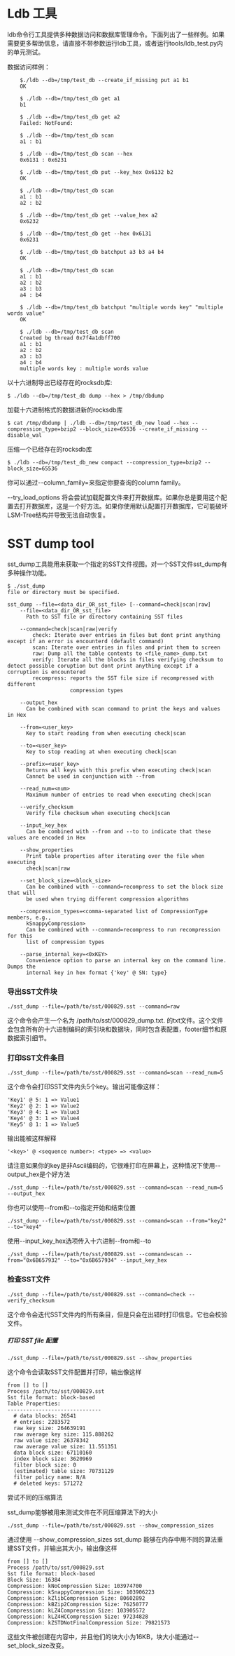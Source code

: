 # Ldb 工具

ldb命令行工具提供多种数据访问和数据库管理命令。下面列出了一些样例。如果需要更多帮助信息，请直接不带参数运行ldb工具，或者运行tools/ldb_test.py内的单元测试。

数据访问样例：

```shell
    $./ldb --db=/tmp/test_db --create_if_missing put a1 b1
    OK 

    $ ./ldb --db=/tmp/test_db get a1
    b1
 
    $ ./ldb --db=/tmp/test_db get a2
    Failed: NotFound:

    $ ./ldb --db=/tmp/test_db scan
    a1 : b1
 
    $ ./ldb --db=/tmp/test_db scan --hex
    0x6131 : 0x6231
 
    $ ./ldb --db=/tmp/test_db put --key_hex 0x6132 b2
    OK
 
    $ ./ldb --db=/tmp/test_db scan
    a1 : b1
    a2 : b2
 
    $ ./ldb --db=/tmp/test_db get --value_hex a2
    0x6232
 
    $ ./ldb --db=/tmp/test_db get --hex 0x6131
    0x6231
 
    $ ./ldb --db=/tmp/test_db batchput a3 b3 a4 b4
    OK
 
    $ ./ldb --db=/tmp/test_db scan
    a1 : b1
    a2 : b2
    a3 : b3
    a4 : b4
 
    $ ./ldb --db=/tmp/test_db batchput "multiple words key" "multiple words value"
    OK
 
    $ ./ldb --db=/tmp/test_db scan
    Created bg thread 0x7f4a1dbff700
    a1 : b1
    a2 : b2
    a3 : b3
    a4 : b4
    multiple words key : multiple words value

```

以十六进制导出已经存在的rocksdb库:

```shell
$ ./ldb --db=/tmp/test_db dump --hex > /tmp/dbdump
```

加载十六进制格式的数据进新的rocksdb库

```shell
$ cat /tmp/dbdump | ./ldb --db=/tmp/test_db_new load --hex --compression_type=bzip2 --block_size=65536 --create_if_missing --disable_wal
```

压缩一个已经存在的rocksdb库

```shell
$ ./ldb --db=/tmp/test_db_new compact --compression_type=bzip2 --block_size=65536
```

你可以通过--column_family=<string>来指定你要查询的column family。

--try_load_options 将会尝试加载配置文件来打开数据库。如果你总是要用这个配置去打开数据库，这是一个好方法。如果你使用默认配置打开数据库，它可能破坏LSM-Tree结构并导致无法自动恢复。

# SST dump tool

sst_dump工具能用来获取一个指定的SST文件视图。对一个SST文件sst_dump有多种操作功能。

```shell
$ ./sst_dump
file or directory must be specified.

sst_dump --file=<data_dir_OR_sst_file> [--command=check|scan|raw]
    --file=<data_dir_OR_sst_file>
      Path to SST file or directory containing SST files

    --command=check|scan|raw|verify
        check: Iterate over entries in files but dont print anything except if an error is encounterd (default command)
        scan: Iterate over entries in files and print them to screen
        raw: Dump all the table contents to <file_name>_dump.txt
        verify: Iterate all the blocks in files verifying checksum to detect possible coruption but dont print anything except if a corruption is encountered
        recompress: reports the SST file size if recompressed with different
                    compression types

    --output_hex
      Can be combined with scan command to print the keys and values in Hex

    --from=<user_key>
      Key to start reading from when executing check|scan

    --to=<user_key>
      Key to stop reading at when executing check|scan

    --prefix=<user_key>
      Returns all keys with this prefix when executing check|scan
      Cannot be used in conjunction with --from

    --read_num=<num>
      Maximum number of entries to read when executing check|scan

    --verify_checksum
      Verify file checksum when executing check|scan

    --input_key_hex
      Can be combined with --from and --to to indicate that these values are encoded in Hex

    --show_properties
      Print table properties after iterating over the file when executing
      check|scan|raw

    --set_block_size=<block_size>
      Can be combined with --command=recompress to set the block size that will
      be used when trying different compression algorithms

    --compression_types=<comma-separated list of CompressionType members, e.g.,
      kSnappyCompression>
      Can be combined with --command=recompress to run recompression for this
      list of compression types

    --parse_internal_key=<0xKEY>
      Convenience option to parse an internal key on the command line. Dumps the
      internal key in hex format {'key' @ SN: type}
```

### 导出SST文件块

```shell
./sst_dump --file=/path/to/sst/000829.sst --command=raw
```

这个命令会产生一个名为 /path/to/sst/000829_dump.txt. 的txt文件。这个文件会包含所有的十六进制编码的索引块和数据块，同时包含表配置，footer细节和原数据索引细节。

### 打印SST文件条目

```shell
./sst_dump --file=/path/to/sst/000829.sst --command=scan --read_num=5
```

这个命令会打印SST文件内头5个key。输出可能像这样：

```shell
'Key1' @ 5: 1 => Value1
'Key2' @ 2: 1 => Value2
'Key3' @ 4: 1 => Value3
'Key4' @ 3: 1 => Value4
'Key5' @ 1: 1 => Value5
```

输出能被这样解释

```
'<key>' @ <sequence number>: <type> => <value>
```

请注意如果你的key是非Ascii编码的，它很难打印在屏幕上，这种情况下使用--output_hex是个好方法

```
./sst_dump --file=/path/to/sst/000829.sst --command=scan --read_num=5 --output_hex
```

你也可以使用--from和--to指定开始和结束位置

```shell
./sst_dump --file=/path/to/sst/000829.sst --command=scan --from="key2" --to="key4"
```

使用--input_key_hex选项传入十六进制--from和--to

```shell
./sst_dump --file=/path/to/sst/000829.sst --command=scan --from="0x6B657932" --to="0x6B657934" --input_key_hex
```

### 检查SST文件

```shell
./sst_dump --file=/path/to/sst/000829.sst --command=check --verify_checksum
```

这个命令会迭代SST文件内的所有条目，但是只会在出错时打印信息。它也会校验文件。

##### 打印 SST file 配置

```
./sst_dump --file=/path/to/sst/000829.sst --show_properties
```

这个命令会读取SST文件配置并打印，输出像这样

```
from [] to []
Process /path/to/sst/000829.sst
Sst file format: block-based
Table Properties:
------------------------------
  # data blocks: 26541
  # entries: 2283572
  raw key size: 264639191
  raw average key size: 115.888262
  raw value size: 26378342
  raw average value size: 11.551351
  data block size: 67110160
  index block size: 3620969
  filter block size: 0
  (estimated) table size: 70731129
  filter policy name: N/A
  # deleted keys: 571272
```

尝试不同的压缩算法

sst_dump能够被用来测试文件在不同压缩算法下的大小

```
./sst_dump --file=/path/to/sst/000829.sst --show_compression_sizes
```

通过使用 --show_compression_sizes sst_dump 能够在内存中用不同的算法重建SST文件，并输出其大小，输出像这样

```shell
from [] to []
Process /path/to/sst/000829.sst
Sst file format: block-based
Block Size: 16384
Compression: kNoCompression Size: 103974700
Compression: kSnappyCompression Size: 103906223
Compression: kZlibCompression Size: 80602892
Compression: kBZip2Compression Size: 76250777
Compression: kLZ4Compression Size: 103905572
Compression: kLZ4HCCompression Size: 97234828
Compression: kZSTDNotFinalCompression Size: 79821573
```

这些文件被创建在内容中，并且他们的块大小为16KB，块大小能通过--set_block_size改变。
